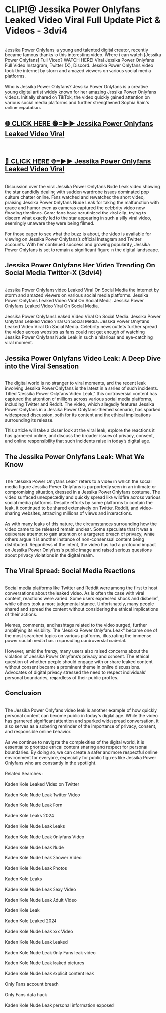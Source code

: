 # CLIP!@ Jessika Power Onlyfans Leaked Video Viral Full Update Pict & Videos - 3dvi4
<br>
Jessika Power Onlyfans, a young and talented digital creator, recently became famous thanks to this interesting video. Where i can watch [Jessika Power Onlyfans] Full Video? WATCH HERE! Viral Jessika Power Onlyfans Full Video Instagram, Twitter (X), Discord. Jessika Power Onlyfans video took the internet by storm and amazed viewers on various social media platforms.
<br><br>
Who is Jessika Power Onlyfans? Jessika Power Onlyfans is a creative young digital artist widely known for her amazing Jessika Power Onlyfans videos. Initially shared on TikTok, the video quickly gained attention on various social media platforms and further strengthened Sophia Rain's online reputation.
<br>
<h2><a href="https://bestclip.site?title=Jessika_Power_Onlyfans">🌐 CLICK HERE 🟢=►► Jessika Power Onlyfans Leaked Video Viral</a></h2>
<br>
<h2><a href="https://bestclip.site?title=Jessika_Power_Onlyfans">🔴 CLICK HERE 🌐=►► Jessika Power Onlyfans Leaked Video Viral</a></h2>
<br>
Discussion over the viral Jessika Power Onlyfans Nude Leak video showing the star candidly dealing with sudden wardrobe issues dominated pop culture chatter online. Fans watched and rewatched the short video, praising Jessika Power Onlyfans Nude Leak for taking the malfunction with grace and humor even as cameras captured the celebrity video now flooding timelines. Some fans have scrutinized the viral clip, trying to discern what exactly led to the star appearing in such a silly viral video, seemingly unaware they were being filmed.
<br><br>
For those eager to see what the buzz is about, the video is available for viewing on Jessika Power Onlyfans’s official Instagram and Twitter accounts. With her continued success and growing popularity, Jessika Power Onlyfans is set to remain a significant figure in the digital landscape.
<br>
<h2>Jessika Power Onlyfans Her Video Trending On Social Media Twitter-X (3dvi4)</h2>
<br>
Jessika Power Onlyfans video Leaked Viral On Social Media the internet by storm and amazed viewers on various social media platforms. Jessika Power Onlyfans Leaked Video Viral On Social Media. Jessika Power Onlyfans Leaked Video Viral On Social Media.
<br><br>
Jessika Power Onlyfans Leaked Video Viral On Social Media. Jessika Power Onlyfans Leaked Video Viral On Social Media. Jessika Power Onlyfans Leaked Video Viral On Social Media. Celebrity news outlets further spread the video across websites as fans could not get enough of watching Jessika Power Onlyfans Nude Leak in such a hilarious and eye-catching viral moment.
<br>
<h2>Jessika Power Onlyfans Video Leak: A Deep Dive into the Viral Sensation</h2>
<br>
The digital world is no stranger to viral moments, and the recent leak involving Jessika Power Onlyfans is the latest in a series of such incidents. Titled "Jessika Power Onlyfans Video Leak," this controversial content has captured the attention of millions across various social media platforms, including Twitter and Reddit. The video, which allegedly features Jessika Power Onlyfans in a Jessika Power Onlyfans-themed scenario, has sparked widespread discussion, both for its content and the ethical implications surrounding its release.
<br><br>
This article will take a closer look at the viral leak, explore the reactions it has garnered online, and discuss the broader issues of privacy, consent, and online responsibility that such incidents raise in today’s digital age.
<br>
<h2>The Jessika Power Onlyfans Leak: What We Know</h2>
<br>
The "Jessika Power Onlyfans Leak" refers to a video in which the social media figure Jessika Power Onlyfans is purportedly seen in an intimate or compromising situation, dressed in a Jessika Power Onlyfans costume. The video surfaced unexpectedly and quickly spread like wildfire across various social media platforms. Despite efforts by some platforms to contain the leak, it continued to be shared extensively on Twitter, Reddit, and video-sharing websites, attracting millions of views and interactions.
<br><br>
As with many leaks of this nature, the circumstances surrounding how the video came to be released remain unclear. Some speculate that it was a deliberate attempt to gain attention or a targeted breach of privacy, while others argue it is another instance of non-consensual content being distributed. Regardless of the intent, the video has had a profound impact on Jessika Power Onlyfans's public image and raised serious questions about privacy violations in the digital realm.
<br>
<h2>The Viral Spread: Social Media Reactions</h2>
<br>
Social media platforms like Twitter and Reddit were among the first to host conversations about the leaked video. As is often the case with viral content, reactions were varied. Some users expressed shock and disbelief, while others took a more judgmental stance. Unfortunately, many people shared and spread the content without considering the ethical implications of their actions.
<br><br>
Memes, comments, and hashtags related to the video surged, further amplifying its visibility. The "Jessika Power Onlyfans Leak" became one of the most searched topics on various platforms, illustrating the immense power social media has in spreading controversial material.
<br><br>
However, amid the frenzy, many users also raised concerns about the violation of Jessika Power Onlyfans’s privacy and consent. The ethical question of whether people should engage with or share leaked content without consent became a prominent theme in online discussions. Advocates of digital privacy stressed the need to respect individuals' personal boundaries, regardless of their public profiles.
<br>
<h2>Conclusion</h2>
<br>
The Jessika Power Onlyfans video leak is another example of how quickly personal content can become public in today's digital age. While the video has garnered significant attention and sparked widespread conversation, it also serves as a sobering reminder of the importance of privacy, consent, and responsible online behavior.
<br><br>
As we continue to navigate the complexities of the digital world, it is essential to prioritize ethical content sharing and respect for personal boundaries. By doing so, we can create a safer and more respectful online environment for everyone, especially for public figures like Jessika Power Onlyfans who are constantly in the spotlight.
<br><br>
Related Searches :
<br><br>
Kaden Kole Leaked Video on Twitter
<br><br>
Kaden Kole Nude Leak Twitter Video
<br><br>
Kaden Kole Nude Leak Porn
<br><br>
Kaden Kole Leaks 2024
<br><br>
Kaden Kole Nude Leak Leaks
<br><br>
Kaden Kole Nude Leak Onlyfans Video
<br><br>
Kaden Kole Nude Leak Nude
<br><br>
Kaden Kole Nude Leak Shower Video
<br><br>
Kaden Kole Nude Leak Photos
<br><br>
Kaden Kole Leaks
<br><br>
Kaden Kole Nude Leak Sexy Video
<br><br>
Kaden Kole Nude Leak Adult Video
<br><br>
Kaden Kole Leak
<br><br>
Kaden Kole Leaked 2024
<br><br>
Kaden Kole Nude Leak xxx Video
<br><br>
Kaden Kole Nude Leak Leaked
<br><br>
Kaden Kole Nude Leak Only Fans leak video
<br><br>
Kaden Kole Nude Leak leaked pictures
<br><br>
Kaden Kole Nude Leak explicit content leak
<br><br>
Only Fans account breach
<br><br>
Only Fans data hack
<br><br>
Kaden Kole Nude Leak personal information exposed